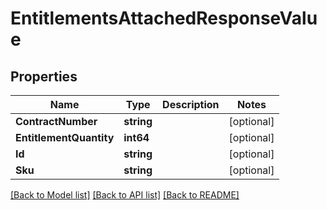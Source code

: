 # EntitlementsAttachedResponseValue

## Properties

Name | Type | Description | Notes
------------ | ------------- | ------------- | -------------
**ContractNumber** | **string** |  | [optional] 
**EntitlementQuantity** | **int64** |  | [optional] 
**Id** | **string** |  | [optional] 
**Sku** | **string** |  | [optional] 

[[Back to Model list]](../README.md#documentation-for-models) [[Back to API list]](../README.md#documentation-for-api-endpoints) [[Back to README]](../README.md)


